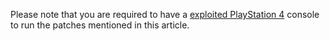 Please note that you are required to have a [exploited PlayStation 4](https://wololo.net/2021/02/15/ps4-how-to-get-your-hands-on-a-ps4-with-firmware-7-55-or-lower/) console to run the patches mentioned in this article.
